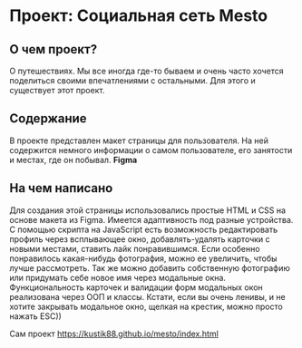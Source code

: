 # Проект: Социальная сеть Mesto

## О чем проект?

О путешествиях. Мы все иногда где-то бываем и очень часто хочется поделиться своими впечатлениями с остальными. Для этого и существует этот проект.

## Содержание

В проекте представлен макет страницы для пользователя. На ней содержится немного информации о самом пользователе, его занятости и местах, где он побывал.
**Figma**

## На чем написано

Для создания этой страницы использовались простые HTML и CSS на основе макета из Figma. Имеется адаптивность под разные устройства. С помощью скрипта на JavaScript есть возможность редактировать профиль через всплывающее окно, добавлять-удалять карточки с новыми местами, ставить лайк понравившимся. Если особенно понравилось какая-нибудь фотография, можно ее увеличить, чтобы лучше рассмотреть. Так же можно добавить собственную фотографию или придумать себе новое имя через модальные окна. Функциональность карточек и валидации форм модальных окон реализована через ООП и классы. Кстати, если вы очень ленивы, и не хотите закрывать модальное окно, щелкая на крестик, можно просто нажать ESC))


 Сам проект  https://kustik88.github.io/mesto/index.html
